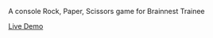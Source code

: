 A console Rock, Paper, Scissors game for Brainnest Trainee

[Live Demo](https://rhuanvk.github.io/console-rps-game/)
